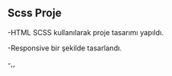 ## Scss Proje 

-HTML SCSS kullanılarak proje tasarımı yapıldı.

-Responsive bir şekilde tasarlandı.

-,,

<img scr="screen.gif"/>